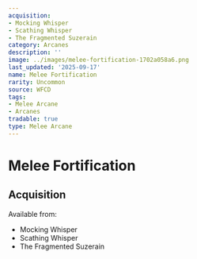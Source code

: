 ```yaml
---
acquisition:
- Mocking Whisper
- Scathing Whisper
- The Fragmented Suzerain
category: Arcanes
description: ''
image: ../images/melee-fortification-1702a058a6.png
last_updated: '2025-09-17'
name: Melee Fortification
rarity: Uncommon
source: WFCD
tags:
- Melee Arcane
- Arcanes
tradable: true
type: Melee Arcane
---
```


# Melee Fortification

## Acquisition

Available from:
- Mocking Whisper
- Scathing Whisper
- The Fragmented Suzerain

